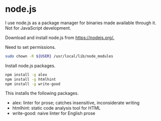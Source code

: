 node.js
=======

I use node.js as a package manager for binaries made available through it. Not for JavaScript development.

Download and install node.js from <https://nodejs.org/.>

Need to set permissions.

```bash
sudo chown -R ${USER} /usr/local/lib/node_modules
```

Install node.js packages.

```bash
npm install -g alex
npm install -g htmlhint
npm install -g write-good
```

This installs the following packages.

- alex: linter for prose; catches insensitive, inconsiderate writing
- htmlhint: static code analysis tool for HTML
- write-good: naive linter for English prose
